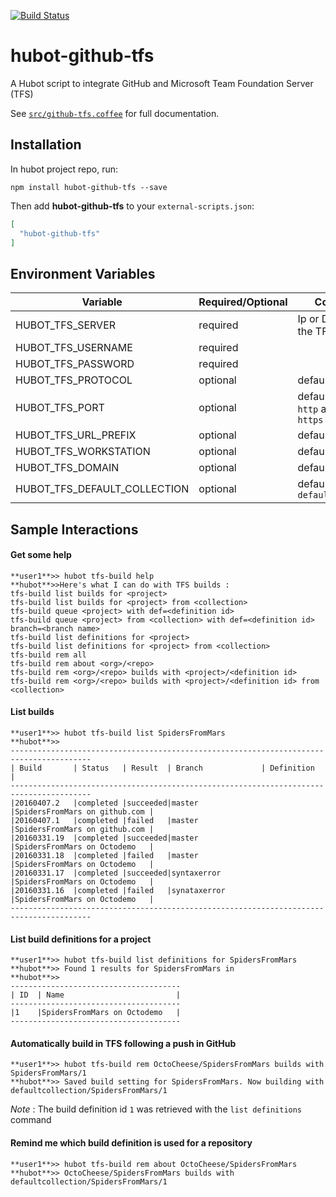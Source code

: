 [![Build Status](https://travis-ci.org/helaili/hubot-github-tfs.svg?branch=master)](https://travis-ci.org/helaili/hubot-github-tfs)

# hubot-github-tfs

A Hubot script to integrate GitHub and Microsoft Team Foundation Server (TFS)

See [`src/github-tfs.coffee`](src/github-tfs.coffee) for full documentation.

## Installation

In hubot project repo, run:

`npm install hubot-github-tfs --save`

Then add **hubot-github-tfs** to your `external-scripts.json`:

```json
[
  "hubot-github-tfs"
]
```

## Environment Variables

| Variable | Required/Optional | Comments |
|----------|---------|----------|
| HUBOT_TFS_SERVER|required|Ip or DNS name of the TFS server|
|HUBOT_TFS_USERNAME|required||
|HUBOT_TFS_PASSWORD|required||
|HUBOT_TFS_PROTOCOL|optional|default to `https`|
|HUBOT_TFS_PORT|optional|default to `80` for `http` and `443` for `https`|
|HUBOT_TFS_URL_PREFIX|optional|default to `/`|
|HUBOT_TFS_WORKSTATION|optional|default to `hubot`|
|HUBOT_TFS_DOMAIN|optional|default to blank|
|HUBOT_TFS_DEFAULT_COLLECTION|optional|default to `defaultcollection`|

## Sample Interactions


#### Get some help

```
**user1**>> hubot tfs-build help
**hubot**>>Here's what I can do with TFS builds :
tfs-build list builds for <project>
tfs-build list builds for <project> from <collection>
tfs-build queue <project> with def=<definition id>
tfs-build queue <project> from <collection> with def=<definition id> branch=<branch name>
tfs-build list definitions for <project>
tfs-build list definitions for <project> from <collection>
tfs-build rem all
tfs-build rem about <org>/<repo>
tfs-build rem <org>/<repo> builds with <project>/<definition id>
tfs-build rem <org>/<repo> builds with <project>/<definition id> from <collection>
```

#### List builds
```
**user1**>> hubot tfs-build list SpidersFromMars
**hubot**>>
----------------------------------------------------------------------------------------
| Build       | Status   | Result  | Branch             | Definition                   |
----------------------------------------------------------------------------------------
|20160407.2   |completed |succeeded|master              |SpidersFromMars on github.com |
|20160407.1   |completed |failed   |master              |SpidersFromMars on github.com |
|20160331.19  |completed |succeeded|master              |SpidersFromMars on Octodemo   |
|20160331.18  |completed |failed   |master              |SpidersFromMars on Octodemo   |
|20160331.17  |completed |succeeded|syntaxerror         |SpidersFromMars on Octodemo   |
|20160331.16  |completed |failed   |synataxerror        |SpidersFromMars on Octodemo   |
----------------------------------------------------------------------------------------

```

#### List build definitions for a project 
```
**user1**>> hubot tfs-build list definitions for SpidersFromMars
**hubot**>> Found 1 results for SpidersFromMars in
**hubot**>> 
--------------------------------------
| ID  | Name                         |
--------------------------------------
|1    |SpidersFromMars on Octodemo   |
--------------------------------------
```

#### Automatically build in TFS following a push in GitHub 
```
**user1**>> hubot tfs-build rem OctoCheese/SpidersFromMars builds with SpidersFromMars/1
**hubot**>> Saved build setting for SpidersFromMars. Now building with defaultcollection/SpidersFromMars/1
```
*Note* : The build definition id ```1``` was retrieved with the ```list definitions``` command

#### Remind me which build definition is used for a repository
```
**user1**>> hubot tfs-build rem about OctoCheese/SpidersFromMars
**hubot**>> OctoCheese/SpidersFromMars builds with defaultcollection/SpidersFromMars/1
```
